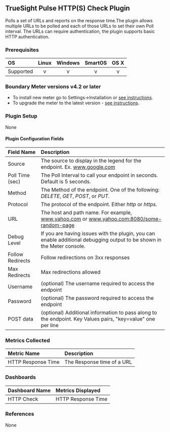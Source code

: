 TrueSight Pulse HTTP(S) Check Plugin
------------------------------------

Polls a set of URLs and reports on the response time.The plugin allows multiple URLs to be polled and each of those URLs to set their own Poll interval. The URLs can require authentication, the plugin supports basic HTTP authentication.


### Prerequisites

|     OS    | Linux | Windows | SmartOS | OS X |
|:----------|:-----:|:-------:|:-------:|:----:|
| Supported |   v   |    v    |    v    |  v   |

### Boundary Meter versions v4.2 or later

- To install new meter go to Settings->Installation or [see instructions](https://help.boundary.com/hc/en-us/sections/200634331-Installation).
- To upgrade the meter to the latest version - [see instructions](https://help.boundary.com/hc/en-us/articles/201573102-Upgrading-the-Boundary-Meter).

### Plugin Setup

None

#### Plugin Configuration Fields

|Field Name         |Description                                                                                                           |
|:------------------|:---------------------------------------------------------------------------------------------------------------------|
|Source             |The source to display in the legend for the endpoint. Ex. www.google.com                                              |
|Poll Time (sec)    |The Poll Interval to call your endpoint in seconds. Default is 5 seconds.                                                             |
|Method             |The Method of the endpoint. One of the following: _DELETE_, _GET_, _POST_, or _PUT_.                                                                                           |
|Protocol           |The protocol of the endpoint. Either _http_ or _https_.                                                                                           |
|URL                |The host and path name. For example, www.yahoo.com or www.yahoo.com:8080/some-random-page                             |
|Debug Level | If you are having issues with the plugin, you can enable additional debugging output to be shown in the Meter console.|
|Follow Redirects |Follow redirections on 3xx responses|
|Max Redirects           |Max redirections allowed                                                               |
|Username           |(optional) The username required to access the endpoint                                                               |
|Password           |(optional) The password required to access the endpoint                                                               |
|POST data          |(optional) Additional information to pass along to the endpoint. Key Values pairs, "key=value" one per line           |

### Metrics Collected

|Metric Name       |Description               |
|:-----------------|:-------------------------|
|HTTP Response Time|The Response time of a URL|

### Dashboards

|Dashboard Name|Metrics Displayed       |
|:-------------|:-----------------------|
|HTTP Check    |HTTP Response Time|

### References

None
